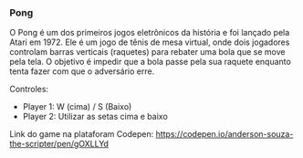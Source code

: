 ### Pong
O Pong é um dos primeiros jogos eletrônicos da história e foi lançado pela Atari em 1972. Ele é um jogo de tênis de mesa virtual, onde dois jogadores controlam barras verticais (raquetes) para rebater uma bola que se move pela tela. O objetivo é impedir que a bola passe pela sua raquete enquanto tenta fazer com que o adversário erre.

Controles:
- Player 1: W (cima) / S (Baixo)
- Player 2: Utilizar as setas cima e baixo

Link do game na plataforam Codepen: https://codepen.io/anderson-souza-the-scripter/pen/gOXLLYd

